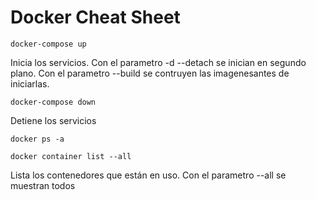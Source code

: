 # Docker Cheat Sheet

```
docker-compose up
```
Inicia los servicios.
Con el parametro -d --detach se inician en segundo plano.
Con el parametro --build se contruyen las imagenesantes de iniciarlas.

```
docker-compose down
```
Detiene los servicios

```
docker ps -a
```
```
docker container list --all
```
Lista los contenedores que están en uso.
Con el parametro --all se muestran todos
